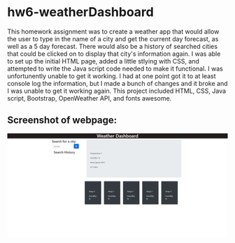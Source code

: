 # hw6-weatherDashboard

This homework assignment was to create a weather app that would allow the user to type in the name of a city and get the current day forecast, as well as a 5 day forecast. There would also be a history of searched cities that could be clicked on to display that city's information again. I was able to set up the initial HTML page, added a little stlying with CSS, and attempted to write the Java script code needed to make it functional. I was unfortunently unable to get it working. I had at one point got it to at least console log the information, but I made a bunch of changes and it broke and I was unable to get it working again. This project included HTML, CSS, Java script, Bootstrap, OpenWeather API, and fonts awesome. 



## Screenshot of webpage:

<img src="assets/screenShot.PNG" alt="screen shot of page">
